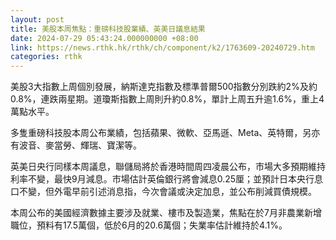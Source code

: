 ```yaml
---
layout: post
title: 美股本周焦點：重磅科技股業績、英美日議息結果
date: 2024-07-29 05:43:24.000000000 +08:00
link: https://news.rthk.hk/rthk/ch/component/k2/1763609-20240729.htm
categories: rthk
---
```


美股3大指數上周個別發展，納斯達克指數及標準普爾500指數分別跌約2%及約0.8%，連跌兩星期。道瓊斯指數上周則升約0.8%，單計上周五升逾1.6%，重上4萬點水平。

多隻重磅科技股本周公布業績，包括蘋果、微軟、亞馬遜、Meta、英特爾，另亦有波音、麥當勞、輝瑞、寶潔等。

英美日央行同樣本周議息，聯儲局將於香港時間周四凌晨公布，市場大多預期維持利率不變，最快9月減息。市場估計英倫銀行將會減息0.25厘；並預計日本央行息口不變，但外電早前引述消息指，今次會議或決定加息，並公布削減買債規模。

本周公布的美國經濟數據主要涉及就業、樓市及製造業，焦點在於7月非農業新增職位，預料有17.5萬個，低於6月的20.6萬個；失業率估計維持於4.1%。
